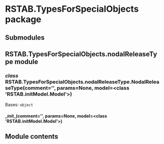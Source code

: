 # RSTAB.TypesForSpecialObjects package

## Submodules

## RSTAB.TypesForSpecialObjects.nodalReleaseType module


### _class_ RSTAB.TypesForSpecialObjects.nodalReleaseType.NodalReleaseType(comment='', params=None, model=<class 'RSTAB.initModel.Model'>)
Bases: `object`


#### \__init__(comment='', params=None, model=<class 'RSTAB.initModel.Model'>)
## Module contents
